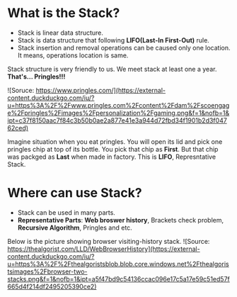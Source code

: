 # What is the Stack?
- Stack is linear data structure.
- Stack is data structure that following **LIFO(Last-In First-Out)** rule.
- Stack insertion and removal operations can be caused only one location. It means, operations location is same. 

Stack structure is very friendly to us. We meet stack at least one a year. **That's... Pringles!!!**

![Soruce: https://www.pringles.com/](https://external-content.duckduckgo.com/iu/?u=https%3A%2F%2Fwww.pringles.com%2Fcontent%2Fdam%2Fscoengage%2Fpringles%2Fimages%2Fpersonalization%2Fgaming.png&f=1&nofb=1&ipt=c37f8150aac7f84c3b50b0ae2a877e41e3a944d72fbd34f1901b2d3f04762ced)

Imagine situation when you eat pringles. You will open its lid and pick one pringles chip at top of its bottle. You pick that chip as **First**. But that chip was packged as **Last** when made in factory. This is **LIFO**, Represntative Stack.

# Where can use Stack?
- Stack can be used in  many parts.
- **Representative Parts**: **Web broswer history**, Brackets check problem, **Recursive Algorithm**, Pringles and etc.

Below is the picture showing browser visiting-history stack.
![Source: https://thealgorist.com/LLD/WebBrowserHistory](https://external-content.duckduckgo.com/iu/?u=https%3A%2F%2Fthealgoristsblob.blob.core.windows.net%2Fthealgoristsimages%2Fbrowser-two-stacks.png&f=1&nofb=1&ipt=a5f47bd9c54136ccac096e17c5a17e59c51ed57f665d4f214df2495205390ce2)